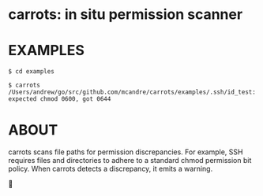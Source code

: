 # carrots: in situ permission scanner

# EXAMPLES

```console
$ cd examples

$ carrots
/Users/andrew/go/src/github.com/mcandre/carrots/examples/.ssh/id_test: expected chmod 0600, got 0644
```

# ABOUT

carrots scans file paths for permission discrepancies. For example, SSH requires files and directories to adhere to a standard chmod permission bit policy. When carrots detects a discrepancy, it emits a warning.

🥕
